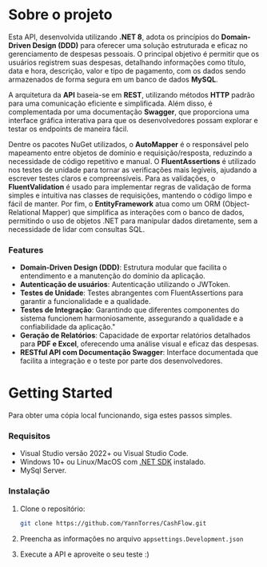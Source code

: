 # Sobre o projeto

Esta API, desenvolvida utilizando **.NET 8**, adota os princípios do **Domain-Driven Design (DDD)** para oferecer uma solução estruturada e eficaz no gerenciamento de despesas pessoais. O principal objetivo é permitir que os usuários registrem suas despesas, detalhando informações como título, data e hora, descrição, valor e tipo de pagamento, com os dados sendo armazenados de forma segura em um banco de dados **MySQL**.

A arquitetura da **API** baseia-se em **REST**, utilizando métodos **HTTP** padrão para uma comunicação eficiente e simplificada. Além disso, é complementada por uma documentação **Swagger**, que proporciona uma interface gráfica interativa para que os desenvolvedores possam explorar e testar os endpoints de maneira fácil.

Dentre os pacotes NuGet utilizados, o **AutoMapper** é o responsável pelo mapeamento entre objetos de domínio e requisição/resposta, reduzindo a necessidade de código repetitivo e manual. O **FluentAssertions** é utilizado nos testes de unidade para tornar as verificações mais legíveis, ajudando a escrever testes claros e compreensíveis. Para as validações, o **FluentValidation** é usado para implementar regras de validação de forma simples e intuitiva nas classes de requisições, mantendo o código limpo e fácil de manter. Por fim, o **EntityFramework** atua como um ORM (Object-Relational Mapper) que simplifica as interações com o banco de dados, permitindo o uso de objetos .NET para manipular dados diretamente, sem a necessidade de lidar com consultas SQL.

<!--![](images/heroimage.png)-->

### Features

- **Domain-Driven Design (DDD)**: Estrutura modular que facilita o entendimento e a manutenção do domínio da aplicação.
- **Autenticação de usuários**: Autenticação utilizando o JWToken.
- **Testes de Unidade**: Testes abrangentes com FluentAssertions para garantir a funcionalidade e a qualidade.
- **Testes de Integração**: Garantindo que diferentes componentes do sistema funcionem harmoniosamente, assegurando a qualidade e a confiabilidade da aplicação."
- **Geração de Relatórios**: Capacidade de exportar relatórios detalhados para **PDF e Excel**, oferecendo uma análise visual e eficaz das despesas.
- **RESTful API com Documentação Swagger**: Interface documentada que facilita a integração e o teste por parte dos desenvolvedores.

# Getting Started

Para obter uma cópia local funcionando, siga estes passos simples.

### Requisitos
* Visual Studio versão 2022+ ou Visual Studio Code.
* Windows 10+ ou Linux/MacOS com [.NET SDK](https://dotnet.microsoft.com/en-us/download/dotnet/8.0) instalado.
* MySql Server.

### Instalação
1. Clone o repositório:

    ```sh
    git clone https://github.com/YannTorres/CashFlow.git
    ```
2. Preencha as informações no arquivo `appsettings.Development.json`
3. Execute a API e aproveite o seu teste :)
